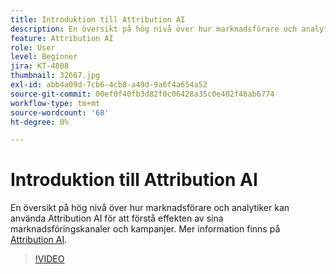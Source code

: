 ```yaml
---
title: Introduktion till Attribution AI
description: En översikt på hög nivå över hur marknadsförare och analytiker kan använda Attribution AI för att förstå effekten av sina marknadsföringskanaler och kampanjer.
feature: Attribution AI
role: User
level: Beginner
jira: KT-4808
thumbnail: 32667.jpg
exl-id: abb4a09d-7cb6-4cb8-a49d-9a6f4a654a52
source-git-commit: 00ef0f40fb3d82f0c06428a35c0e402f46ab6774
workflow-type: tm+mt
source-wordcount: '68'
ht-degree: 0%

---
```


# Introduktion till Attribution AI

En översikt på hög nivå över hur marknadsförare och analytiker kan använda Attribution AI för att förstå effekten av sina marknadsföringskanaler och kampanjer. Mer information finns på [Attribution AI](https://experienceleague.adobe.com/docs/experience-platform/intelligent-services/attribution-ai/overview.html).

>[!VIDEO](https://video.tv.adobe.com/v/32667?learn=on)
